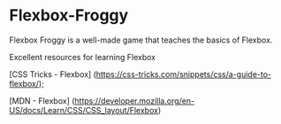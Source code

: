 # Flexbox-Froggy

Flexbox Froggy is a  well-made game that teaches the basics of Flexbox. 

Excellent resources for learning Flexbox

[CSS Tricks - Flexbox] (https://css-tricks.com/snippets/css/a-guide-to-flexbox/);

[MDN - Flexbox] (https://developer.mozilla.org/en-US/docs/Learn/CSS/CSS_layout/Flexbox)
